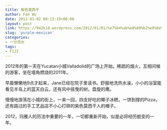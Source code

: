 ```yaml
---
title: 紫色莫西干
author: Fan Wu
date: 2012-01-02 00:13:19+00:00
layout: post
link: https://942kid.wordpress.com/2012/01/01/%e7%b4%ab%e8%89%b2%e8%8e%ab%e8%a5%bf%e5%b9%b2/
slug: 'purple-mexican'
categories:
- 一分流水
tags:
- FIJI
---
```


2012年的第一天在Yucatan小城Valladolid的广场上开始。稀疏的烟火，互相问候的游客，坐在墙角燃烧的2011年。

早晨懒懒地9点才起来，Jane已经在院子里读书。舒服地洗热水澡，小小的浴室能看见半岛上的蓝天白云，还有风中摇曳的树，盘旋的鹰。

慢慢地游荡在小城的街上，一来一回，四支好吃的椰子冰糕，一饼到撑的Pizza，还有路过的手工艺品店不小心打碎的紫色莫西干人的帽子。

2012，玛雅人的历法中重要的一年，一切都重新开始，似是必将经历蜕变的一年。
